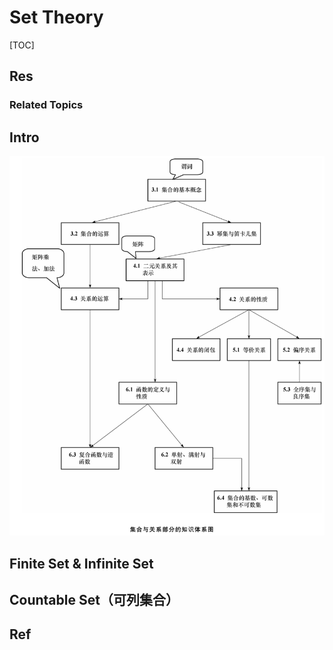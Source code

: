 # Set Theory

[TOC]



## Res
### Related Topics



## Intro
![|600](../../../../Assets/Pics/Screenshot%202025-08-04%20at%2000.05.02.png)



## Finite Set & Infinite Set



## Countable Set（可列集合）



## Ref
